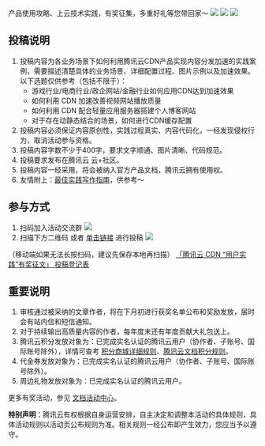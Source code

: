 产品使用攻略、上云技术实践，有奖征集，多重好礼等您带回家～
![](https://qcloudimg.tencent-cloud.cn/raw/e20a3c52b6ea41818236e56524245ff9.jpg)
![](https://qcloudimg.tencent-cloud.cn/raw/a8297eeeb35f8793c764992c85e96ca8.jpg)
![](https://qcloudimg.tencent-cloud.cn/raw/2753a791e3b1d07fb12da858f1c98a1f.jpg)

## 投稿说明

1. 投稿内容为各业务场景下如何利用腾讯云CDN产品实现内容分发加速的实践案例，需要描述清楚具体的业务场景、详细配置过程、图片示例以及加速效果。
以下选题仅供参考（包括不限于）：
	- 游戏行业/电商行业/政企网站/金融行业如何应用CDN达到加速效果
	- 如何利用 CDN 加速改善视频网站播放质量
	- 如何利用 CDN 配合轻量应用服务器搭建个人博客网站
	- 对于存在动静态结合的场景，如何进行CDN缓存配置
2. 投稿内容必须保证内容原创性，实践过程真实、内容代码化，一经发现侵权行为，取消活动参与资格。
3. 投稿内容字数不少于400字，要求文字顺通、图片清晰、代码规范。
4. 投稿要求发布在腾讯云 云+社区。
5. 投稿内容一经采用，将会被纳入官方产品文档，腾讯云拥有使用权。
6. 友情附上：[最佳实践写作指南](https://doc.weixin.qq.com/doc/w3_AHsAXwboACcuEbVIZiXTZqGYm0Kh0?scode=AJEAIQdfAAoJPRp1wFAHsAXwboACc)，供参考～

## 参与方式
1. 扫码加入活动交流群
![](https://qcloudimg.tencent-cloud.cn/raw/fb5384daad75a54fb0e80cffb16e45aa.png)
2. 扫描下方二维码 或者 [单击链接](https://doc.weixin.qq.com/forms/AJEAIQdfAAoAHsAXwboACcnpIC7cXiTQf) 进行投稿
![](https://qcloudimg.tencent-cloud.cn/raw/006c7d25e9be90af05f6e1eb456d1766.png)

（移动端如果无法长按扫码，建议先保存本地再扫描）
[「腾讯云 CDN “用户实践”有奖征文」 投稿登记表](https://doc.weixin.qq.com/forms/AJEAIQdfAAoAHsAXwboACcnpIC7cXiTQf?scode=AJEAIQdfAAohfGq1oLAHsAXwboACc)

## 重要说明
1. 审核通过被采纳的文章作者，将在下月初进行获奖名单公布和奖励发放，届时会有站内信和短信通知。
2. 对于持续输出高质量内容的作者，每年度末还有年度贡献大礼包送上。
3. 腾讯云积分发放对象为：已完成实名认证的腾讯云用户（协作者、子账号、国际账号除外），详情可查考 [积分商城详细规则](https://cloud.tencent.com/act/integralmall?from=10680)、[腾讯云文档积分规则](https://cloud.tencent.com/document/product/855/54543?from=10680)。
4. 代金券发放对象为：已完成实名认证的腾讯云用户（协作者、子账号、国际账号除外）。
5. 周边礼物发放对象为：已完成实名认证的腾讯云用户。

更多有奖活动，参见  [文档活动中心](https://cloud.tencent.com/document/act)。

**特别声明**：腾讯云有权根据自身运营安排，自主决定和调整本活动的具体规则，具体活动规则以活动页公布规则为准。相关规则一经公布即产生效力，您应当予以遵守。
